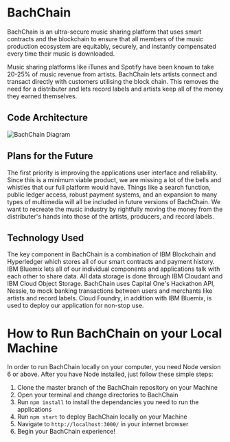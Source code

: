 <h1>BachChain</h1>
<p>BachChain is an ultra-secure music sharing platform that uses smart contracts and the blockchain to ensure that all members of the music production ecosystem are equitably, securely, and instantly compensated every time their music is downloaded.</p>

<p>Music sharing platforms like iTunes and Spotify have been known to take 20-25% of music revenue from artists. BachChain lets artists connect and transact directly with customers utilising the block chain. This removes the need for a distributer and lets record labels and artists keep all of the money they earned themselves.</p>

<h2>Code Architecture</h2>
<img src="https://github.ibm.com/James-Rigassio/bach-chain/blob/master/IBM%20Hackathon%20-%20Page%201%20(1).png?raw=true" alt="BachChain Diagram">

<h2>Plans for the Future</h2>
<p>The first priority is improving the applications user interface and reliability. Since this is a minimum viable product, we are missing a lot of the bells and whistles that our full platform would have. Things like a search function, public ledger access, robust payment systems, and an expansion to many types of multimedia will all be included in future versions of BachChain. We want to recreate the music industry by rightfully moving the money from the distributer's hands into those of the artists, producers, and record labels.</p>

<h2>Technology Used</h2>
<p>The key component in BachChain is a combination of IBM Blockchain and Hyperledger which stores all of our smart contracts and payment history. IBM Bluemix lets all of our individual components and applications talk with each other to share data. All data storage is done through IBM Cloudant and IBM Cloud Object Storage. BachChain uses Capital One's Hackathon API, Nessie, to mock banking transactions between users and merchants like artists and record labels. Cloud Foundry, in addition with IBM Bluemix, is used to deploy our application for non-stop use.</p>

<h1>How to Run BachChain on your Local Machine</h1>

In order to run BachChain locally on your computer, you need Node version 6 or above. After you have Node installed, just follow these simple steps:

1. Clone the master branch of the BachChain repository on your Machine
2. Open your terminal and change directories to BachChain
3. Run `npm install` to install the dependancies you need to run the applications
4. Run `npm start` to deploy BachChain locally on your Machine
5. Navigate to `http://localhost:3000/` in your internet browser
6. Begin your BachChain experience!
